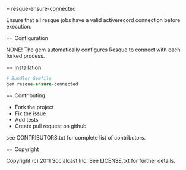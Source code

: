= resque-ensure-connected

Ensure that all resque jobs have a valid activerecord connection before execution.

== Configuration

NONE!  The gem automatically configures Resque to connect with each forked process.

== Installation

``` ruby
# Bundler Gemfile
gem resque-ensure-connected
```

== Contributing
 
* Fork the project
* Fix the issue
* Add tests
* Create pull request on github

see CONTRIBUTORS.txt for complete list of contributors.

== Copyright

Copyright (c) 2011 Socialcast Inc. 
See LICENSE.txt for further details.

